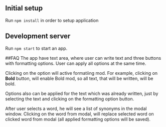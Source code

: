 ## Initial setup
Run `npm install` in order to setup application

## Development server
Run `npm start` to start an app.

##FAQ
The app have text area, where user can write text and three buttons with formatting options.
User can apply all options at the same time.

Clicking on the option will active formatiing mod. For example, clicking on **Bold** button, 
will enable Bold mod, so all text, that will be written, will be bold. 

Options also can be applied for the text which was already written, just by selecting
the text and clicking on the formatting option button.

After user selects a word, he will see a list of synonyms in the modal window. Clicking on the word
from modal, will replace selected word on clicked word from modal (all applied formatting options will be saved).



